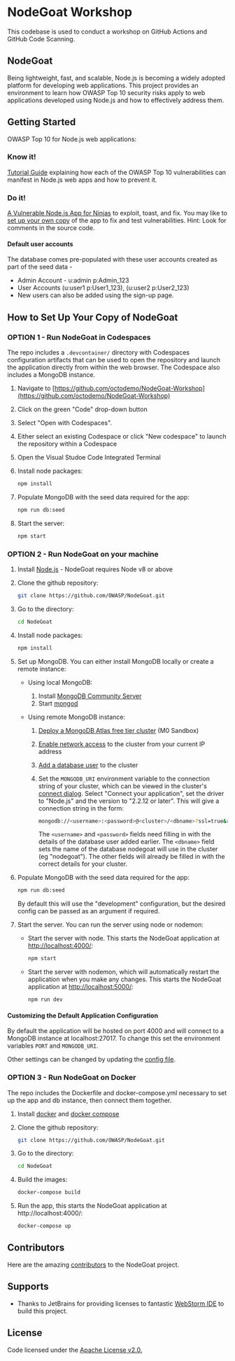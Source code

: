 # NodeGoat Workshop

This codebase is used to conduct a workshop on GitHub Actions and GitHub Code Scanning.

## NodeGoat

Being lightweight, fast, and scalable, Node.js is becoming a widely adopted platform for developing web applications. This project provides an environment to learn how OWASP Top 10 security risks apply to web applications developed using Node.js and how to effectively address them.

## Getting Started

OWASP Top 10 for Node.js web applications:

### Know it!

[Tutorial Guide](http://nodegoat.herokuapp.com/tutorial) explaining how each of the OWASP Top 10 vulnerabilities can manifest in Node.js web apps and how to prevent it.

### Do it!

[A Vulnerable Node.js App for Ninjas](http://nodegoat.herokuapp.com/) to exploit, toast, and fix. You may like to [set up your own copy](#how-to-set-up-your-copy-of-nodegoat) of the app to fix and test vulnerabilities. Hint: Look for comments in the source code.

#### Default user accounts

The database comes pre-populated with these user accounts created as part of the seed data -

- Admin Account - u:admin p:Admin_123
- User Accounts (u:user1 p:User1_123), (u:user2 p:User2_123)
- New users can also be added using the sign-up page.

## How to Set Up Your Copy of NodeGoat

### OPTION 1 - Run NodeGoat in Codespaces

The repo includes a `.devcontainer/` directory with Codespaces configuration artifacts that can be used to open the repository and launch the application directly from within the web browser. The Codespace also includes a MongoDB instance.

1. Navigate to [https://github.com/octodemo/NodeGoat-Workshop](https://github.com/octodemo/NodeGoat-Workshop)

2. Click on the green "Code" drop-down button

3. Select "Open with Codespaces".

4. Either select an existing Codespace or click "New codespace" to launch the repository within a Codespace

5. Open the Visual Studoe Code Integrated Terminal

6. Install node packages:

   ```sh
   npm install
   ```

7. Populate MongoDB with the seed data required for the app:

   ```sh
   npm run db:seed
   ```

8. Start the server:

   ```sh
   npm start
   ```

### OPTION 2 - Run NodeGoat on your machine

1. Install [Node.js](http://nodejs.org/) - NodeGoat requires Node v8 or above

2. Clone the github repository:

   ```sh
   git clone https://github.com/OWASP/NodeGoat.git
   ```

3. Go to the directory:

   ```sh
   cd NodeGoat
   ```

4. Install node packages:

   ```sh
   npm install
   ```

5. Set up MongoDB. You can either install MongoDB locally or create a remote instance:

   - Using local MongoDB:

     1. Install [MongoDB Community Server](https://docs.mongodb.com/manual/administration/install-community/)
     2. Start [mongod](http://docs.mongodb.org/manual/reference/program/mongod/#bin.mongod)

   - Using remote MongoDB instance:

     1. [Deploy a MongoDB Atlas free tier cluster](https://docs.atlas.mongodb.com/tutorial/deploy-free-tier-cluster/) (M0 Sandbox)
     2. [Enable network access](https://docs.atlas.mongodb.com/security/add-ip-address-to-list/) to the cluster from your current IP address
     3. [Add a database user](https://docs.atlas.mongodb.com/tutorial/create-mongodb-user-for-cluster/) to the cluster
     4. Set the `MONGODB_URI` environment variable to the connection string of your cluster, which can be viewed in the cluster's
        [connect dialog](https://docs.atlas.mongodb.com/tutorial/connect-to-your-cluster/#connect-to-your-atlas-cluster). Select "Connect your application",
        set the driver to "Node.js" and the version to "2.2.12 or later". This will give a connection string in the form:

        ```sh
        mongodb://<username>:<password>@<cluster>/<dbname>?ssl=true&replicaSet=<rsname>&authSource=admin&retryWrites=true&w=majority
        ```

        The `<username>` and `<password>` fields need filling in with the details of the database user added earlier. The `<dbname>` field sets the name of the
        database nodegoat will use in the cluster (eg "nodegoat"). The other fields will already be filled in with the correct details for your cluster.

6. Populate MongoDB with the seed data required for the app:

   ```sh
   npm run db:seed
   ```

   By default this will use the "development" configuration, but the desired config can be passed as an argument if required.

7. Start the server. You can run the server using node or nodemon:

   - Start the server with node. This starts the NodeGoat application at [http://localhost:4000/](http://localhost:4000/):

     ```sh
     npm start
     ```

   - Start the server with nodemon, which will automatically restart the application when you make any changes. This starts the NodeGoat application at [http://localhost:5000/](http://localhost:5000/):

     ```sh
     npm run dev
     ```

#### Customizing the Default Application Configuration

By default the application will be hosted on port 4000 and will connect to a MongoDB instance at localhost:27017. To change this set the environment variables `PORT` and `MONGODB_URI`.

Other settings can be changed by updating the [config file](https://github.com/OWASP/NodeGoat/blob/master/config/env/all.js).

### OPTION 3 - Run NodeGoat on Docker

The repo includes the Dockerfile and docker-compose.yml necessary to set up the app and db instance, then connect them together.

1. Install [docker](https://docs.docker.com/installation/) and [docker compose](https://docs.docker.com/compose/install/)

2. Clone the github repository:

   ```sh
   git clone https://github.com/OWASP/NodeGoat.git
   ```

3. Go to the directory:

   ```sh
   cd NodeGoat
   ```

4. Build the images:

   ```sh
   docker-compose build
   ```

5. Run the app, this starts the NodeGoat application at http://localhost:4000/:

   ```sh
   docker-compose up
   ```

## Contributors

Here are the amazing [contributors](https://github.com/OWASP/NodeGoat/graphs/contributors) to the NodeGoat project.

## Supports

- Thanks to JetBrains for providing licenses to fantastic [WebStorm IDE](https://www.jetbrains.com/webstorm/) to build this project.

## License

Code licensed under the [Apache License v2.0.](http://www.apache.org/licenses/LICENSE-2.0)
